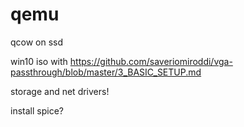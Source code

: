 # qemu

qcow on ssd

win10 iso with
https://github.com/saveriomiroddi/vga-passthrough/blob/master/3_BASIC_SETUP.md

storage and net drivers!

install spice?
